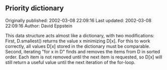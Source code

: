 ## Priority dictionary

Originally published: 2002-03-08 22:09:16
Last updated: 2002-03-08 22:09:16
Author: David Eppstein

This data structure acts almost like a dictionary, with two modifications: First, D.smallest() returns the value x minimizing D[x].  For this to work correctly, all values D[x] stored in the dictionary must be comparable. Second, iterating "for x in D" finds and removes the items from D in sorted order. Each item is not removed until the next item is requested, so D[x] will still return a useful value until the next iteration of the for-loop.